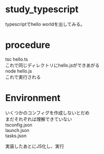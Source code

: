 # study_typescript
typescriptでhello worldを出してみる。  

# procedure
tsc hello.ts  
これで同じディレクトリにhello.jsができあがる  
node hello.js  
これで実行される

# Environment
いくつかのコンフィグを作成しないとだめ  
まだそれぞれは理解できていない  
tsconfig.json  
launch.json  
tasks.json  
  
実装したあとにJS化し、実行
